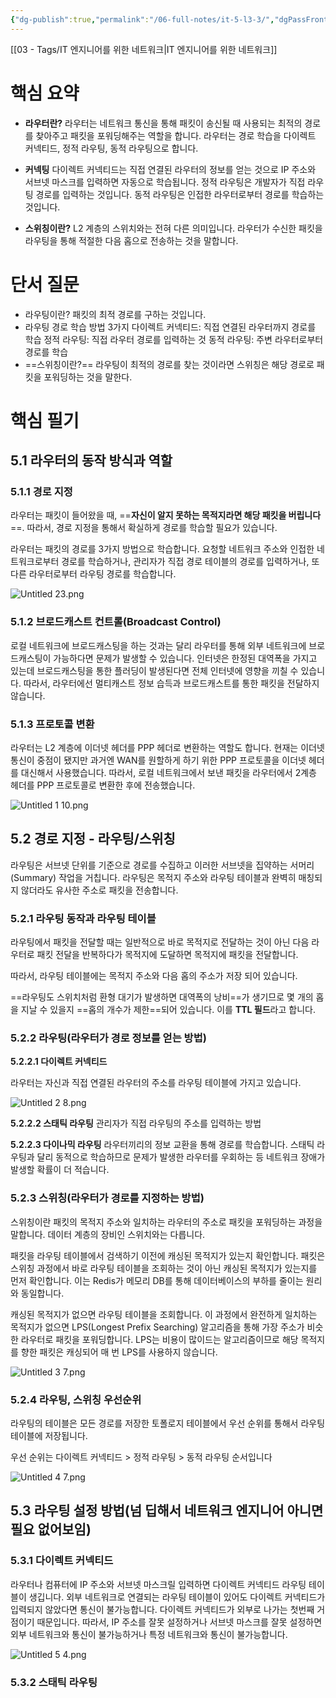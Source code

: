 ```yaml
---
{"dg-publish":true,"permalink":"/06-full-notes/it-5-l3-3/","dgPassFrontmatter":true,"noteIcon":""}
---
```


[[03 - Tags/IT 엔지니어를 위한 네트워크\|IT 엔지니어를 위한 네트워크]]
# 핵심 요약
- **라우터란?**
	라우터는 네트워크 통신을 통해 패킷이 송신될 때 사용되는 최적의 경로를 찾아주고 패킷을 포워딩해주는 역할을 합니다.
	라우터는 경로 학습을 다이렉트 커넥티드, 정적 라우팅, 동적 라우팅으로 합니다.

- **커넥팅**
	다이렉트 커넥티드는 직접 연결된 라우터의 정보를 얻는 것으로 IP 주소와 서브넷 마스크를 입력하면 자동으로 학습됩니다.
	정적 라우팅은 개발자가 직접 라우팅 경로를 입력하는 것입니다.
	동적 라우팅은 인접한 라우터로부터 경로를 학습하는 것입니다.

- **스위칭이란?**
	L2 계층의 스위치와는 전혀 다른 의미입니다. 라우터가 수신한 패킷을 라우팅을 통해 적절한 다음 홉으로 전송하는 것을 말합니다.
# 단서 질문
- 라우팅이란?
    패킷의 최적 경로를 구하는 것입니다.
- 라우팅 경로 학습 방법 3가지
    다이렉트 커넥티드: 직접 연결된 라우터까지 경로를 학습
    정적 라우팅: 직접 라우터 경로를 입력하는 것
    동적 라우팅: 주변 라우터로부터 경로를 학습
- ==스위칭이란?==
    라우팅이 최적의 경로를 찾는 것이라면 스위칭은 해당 경로로 패킷을 포워딩하는 것을 말한다.
# 핵심 필기
## 5.1 라우터의 동작 방식과 역할
### 5.1.1 경로 지정
라우터는 패킷이 들어왔을 때, ==**자신이 알지 못하는 목적지라면 해당 패킷을 버립니다**==. 따라서, 경로 지정을 통해서 확실하게 경로를 학습할 필요가 있습니다.

라우터는 패킷의 경로를 3가지 방법으로 학습합니다. 요청할 네트워크 주소와 인접한 네트워크로부터 경로를 학습하거나, 관리자가 직접 경로 테이블의 경로를 입력하거나, 또 다른 라우터로부터 라우팅 경로를 학습합니다.

![Untitled 23.png](/img/user/image/Untitled%2023.png)

### 5.1.2 브로드캐스트 컨트롤(Broadcast Control)
로컬 네트워크에 브로드캐스팅을 하는 것과는 달리 라우터를 통해 외부 네트워크에 브로드캐스팅이 가능하다면 문제가 발생할 수 있습니다. 인터넷은 한정된 대역폭을 가지고 있는데 브로드캐스팅을 통한 플러딩이 발생된다면 전체 인터넷에 영향을 끼칠 수 있습니다. 따라서, 라우터에선 멀티캐스트 정보 습득과 브로드캐스트를 통한 패킷을 전달하지 않습니다.

### 5.1.3 프로토콜 변환

라우터는 L2 계층에 이더넷 헤더를 PPP 헤더로 변환하는 역할도 합니다. 현재는 이더넷 통신이 중점이 됐지만 과거엔 WAN를 원할하게 하기 위한 PPP 프로토콜을 이더넷 헤더를 대신해서 사용했습니다. 따라서, 로컬 네트워크에서 보낸 패킷을 라우터에서 2계층 헤더를 PPP 프로토콜로 변환한 후에 전송했습니다.

![Untitled 1 10.png](/img/user/image/Untitled%201%2010.png)

## 5.2 경로 지정 - 라우팅/스위칭

라우팅은 서브넷 단위를 기준으로 경로를 수집하고 이러한 서브넷을 집약하는 서머리(Summary) 작업을 거칩니다. 라우팅은 목적지 주소와 라우팅 테이블과 완벽히 매칭되지 않더라도 유사한 주소로 패킷을 전송합니다.

### 5.2.1 라우팅 동작과 라우팅 테이블

라우팅에서 패킷을 전달할 때는 일반적으로 바로 목적지로 전달하는 것이 아닌 다음 라우터로 패킷 전달을 반복하다가 목적지에 도달하면 목적지에 패킷을 전달합니다.

따라서, 라우팅 테이블에는 목적지 주소와 다음 홉의 주소가 저장 되어 있습니다.

==라우팅도 스위치처럼 환형 대기가 발생하면 대역폭의 낭비==가 생기므로 몇 개의 홉을 지날 수 있을지 ==홉의 개수가 제한==되어 있습니다. 이를 **TTL 필드**라고 합니다.

### 5.2.2 라우팅(라우터가 경로 정보를 얻는 방법)

**5.2.2.1 다이렉트 커넥티드**

라우터는 자신과 직접 연결된 라우터의 주소를 라우팅 테이블에 가지고 있습니다.

![Untitled 2 8.png](/img/user/image/Untitled%202%208.png)

**5.2.2.2 스태틱 라우팅**
관리자가 직접 라우팅의 주소를 입력하는 방법

**5.2.2.3 다이나믹 라우팅**
라우터끼리의 정보 교환을 통해 경로를 학습합니다. 스태틱 라우팅과 달리 동적으로 학습하므로 문제가 발생한 라우터를 우회하는 등 네트워크 장애가 발생할 확률이 더 적습니다.

### 5.2.3 스위칭(라우터가 경로를 지정하는 방법)

스위칭이란 패킷의 목적지 주소와 일치하는 라우터의 주소로 패킷을 포워딩하는 과정을 말합니다. 데이터 계층의 장비인 스위치와는 다릅니다.

패킷을 라우팅 테이블에서 검색하기 이전에 캐싱된 목적지가 있는지 확인합니다. 패킷은 스위칭 과정에서 바로 라우팅 테이블을 조회하는 것이 아닌 캐싱된 목적지가 있는지를 먼저 확인합니다. 이는 Redis가 메모리 DB를 통해 데이터베이스의 부하를 줄이는 원리와 동일합니다.

캐싱된 목적지가 없으면 라우팅 테이블을 조회합니다. 이 과정에서 완전하게 일치하는 목적지가 없으면 LPS(Longest Prefix Searching) 알고리즘을 통해 가장 주소가 비슷한 라우터로 패킷을 포워딩합니다. LPS는 비용이 많이드는 알고리즘이므로 해당 목적지를 향한 패킷은 캐싱되어 매 번 LPS를 사용하지 않습니다.

![Untitled 3 7.png](/img/user/image/Untitled%203%207.png)

### 5.2.4 라우팅, 스위칭 우선순위
라우팅의 테이블은 모든 경로를 저장한 토폴로지 테이블에서 우선 순위를 통해서 라우팅 테이블에 저장됩니다.

우선 순위는 다이렉트 커넥티드 > 정적 라우팅 > 동적 라우팅 순서입니다

![Untitled 4 7.png](/img/user/image/Untitled%204%207.png)

## 5.3 라우팅 설정 방법(넘 딥해서 네트워크 엔지니어 아니면 필요 없어보임)

### 5.3.1 다이렉트 커넥티드

라우터나 컴퓨터에 IP 주소와 서브넷 마스크릴 입력하면 다이렉트 커넥티드 라우팅 테이블이 생깁니다. 외부 네트워크로 연결되는 라우팅 테이블이 있어도 다이렉트 커넥티드가 입력되지 않았다면 통신이 불가능합니다. 다이렉트 커넥티드가 외부로 나가는 첫번째 거점이기 때문입니다. 따라서, IP 주소를 잘못 설정하거나 서브넷 마스크를 잘못 설정하면 외부 네트워크와 통신이 불가능하거나 특정 네트워크와 통신이 불가능합니다.

![Untitled 5 4.png](/img/user/image/Untitled%205%204.png)

### 5.3.2 스태틱 라우팅

